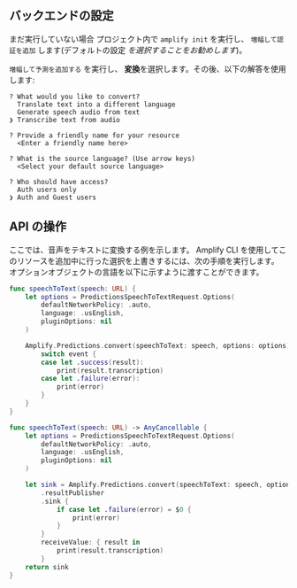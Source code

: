 ## バックエンドの設定

まだ実行していない場合 プロジェクト内で `amplify init` を実行し、 `増幅して認証を追加` します(デフォルトの設定 *を選択することをお勧めします*)。

`増幅して予測を追加する` を実行し、 **変換**を選択します。その後、以下の解答を使用します:

```console
? What would you like to convert?
  Translate text into a different language
  Generate speech audio from text
❯ Transcribe text from audio

? Provide a friendly name for your resource
  <Enter a friendly name here>

? What is the source language? (Use arrow keys)
  <Select your default source language>

? Who should have access?
  Auth users only
❯ Auth and Guest users
```

## API の操作

ここでは、音声をテキストに変換する例を示します。 Amplify CLI を使用してこのリソースを追加中に行った選択を上書きするには、次の手順を実行します。 オプションオブジェクトの言語を以下に示すように渡すことができます。

<amplify-block-switcher>

<amplify-block name="Listener (iOS 11+)">

```swift
func speechToText(speech: URL) {
    let options = PredictionsSpeechToTextRequest.Options(
        defaultNetworkPolicy: .auto,
        language: .usEnglish,
        pluginOptions: nil
    )

    Amplify.Predictions.convert(speechToText: speech, options: options) { event in
        switch event {
        case let .success(result):
            print(result.transcription)
        case let .failure(error):
            print(error)
        }
    }
}
```

</amplify-block>

<amplify-block name="Combine (iOS 13+)">

```swift
func speechToText(speech: URL) -> AnyCancellable {
    let options = PredictionsSpeechToTextRequest.Options(
        defaultNetworkPolicy: .auto,
        language: .usEnglish,
        pluginOptions: nil
    )

    let sink = Amplify.Predictions.convert(speechToText: speech, options: options)
        .resultPublisher
        .sink {
            if case let .failure(error) = $0 {
                print(error)
            }
        }
        receiveValue: { result in
            print(result.transcription)
        }
    return sink
}
```

</amplify-block>

</amplify-block-switcher>
